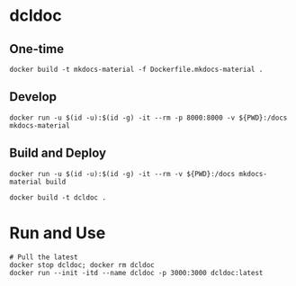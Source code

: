 # dcldoc


## One-time

```
docker build -t mkdocs-material -f Dockerfile.mkdocs-material .
```


## Develop


```
docker run -u $(id -u):$(id -g) -it --rm -p 8000:8000 -v ${PWD}:/docs mkdocs-material
```

## Build and Deploy

```
docker run -u $(id -u):$(id -g) -it --rm -v ${PWD}:/docs mkdocs-material build

docker build -t dcldoc .
```

# Run and Use

```
# Pull the latest
docker stop dcldoc; docker rm dcldoc
docker run --init -itd --name dcldoc -p 3000:3000 dcldoc:latest
```


